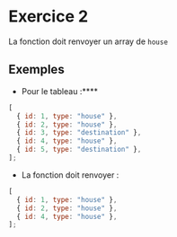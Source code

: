 # Exercice 2

La fonction doit renvoyer un array de `house`

## Exemples

- Pour le tableau :****

```javascript
[
  { id: 1, type: "house" },
  { id: 2, type: "house" },
  { id: 3, type: "destination" },
  { id: 4, type: "house" },
  { id: 5, type: "destination" },
];
```

- La fonction doit renvoyer :

```javascript
[
  { id: 1, type: "house" },
  { id: 2, type: "house" },
  { id: 4, type: "house" },
];
```
